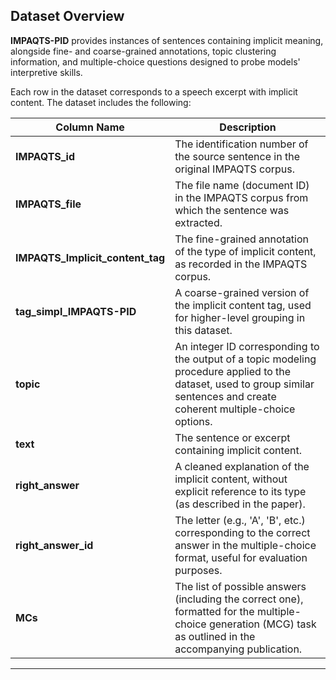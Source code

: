 ## Dataset Overview

**IMPAQTS-PID** provides instances of sentences containing implicit meaning, alongside fine- and coarse-grained annotations, topic clustering information, and multiple-choice questions designed to probe models' interpretive skills.

Each row in the dataset corresponds to a speech excerpt with implicit content. The dataset includes the following:


| Column Name                | Description |
|---------------------------|-------------|
| **IMPAQTS_id**            | The identification number of the source sentence in the original IMPAQTS corpus. |
| **IMPAQTS_file**          | The file name (document ID) in the IMPAQTS corpus from which the sentence was extracted. |
| **IMPAQTS_Implicit_content_tag** | The fine-grained annotation of the type of implicit content, as recorded in the IMPAQTS corpus. |
| **tag_simpl_IMPAQTS-PID** | A coarse-grained version of the implicit content tag, used for higher-level grouping in this dataset. |
| **topic**                 | An integer ID corresponding to the output of a topic modeling procedure applied to the dataset, used to group similar sentences and create coherent multiple-choice options. |
| **text**                  | The sentence or excerpt containing implicit content. |
| **right_answer**          | A cleaned explanation of the implicit content, without explicit reference to its type (as described in the paper). |
| **right_answer_id**       | The letter (e.g., 'A', 'B', etc.) corresponding to the correct answer in the multiple-choice format, useful for evaluation purposes. |
| **MCs**                   | The list of possible answers (including the correct one), formatted for the multiple-choice generation (MCG) task as outlined in the accompanying publication. |

---